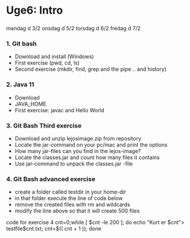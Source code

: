 # Uge6: Intro
### 
mandag d 3/2
onsdag d 5/2
torsdag d 6/2
fredag d 7/2


### 1. Git bash 
  * Download and install (Windows)
  * First exercise (pwd, cd, ls)
  * Second exercise (mkdir, find, grep and the pipe .. and history)

### 2. Java 11
  * Download
  * JAVA_HOME   
  * First exercise: javac and Hello World

### 3. Git Bash Third exercise
  * Download and unzip lejosimage.zip from repository
  * Locate the jar-command on your pc/mac and print the options
  * How many jar-files can you find in the lejos-image?
  * Locate the classes.jar and count how many files it contains
  * Use jar-command to unpack the classes.jar -file

### 4. Git Bash advanced exercise
  * create a folder called testdir in your home-dir
  * in that folder execute the line of code below
  * remove the created files with rm and wildcards
  * modify the line above so that it will create 500 files

code for exercise 4
cnt=0;while [ $cnt -le 200 ]; do echo "Kurt er $cnt"> testfile$cnt.txt; cnt=$(( cnt + 1 )); done

